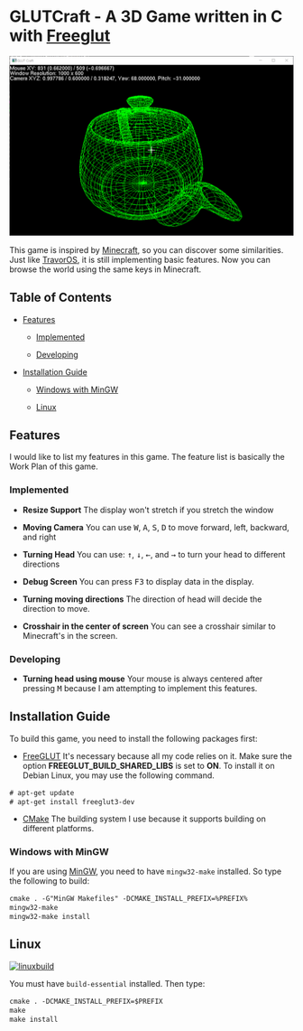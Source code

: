 GLUTCraft - A 3D Game written in C with [Freeglut](http://freeglut.sourceforge.net)
====

![preview](screenshots/latest.png)

This game is inspired by [Minecraft](https://www.minecraft.net), so you can discover some similarities. Just like [TravorOS](https://github.com/TravorLZH/TravorOS), it is still implementing basic features. Now you can browse the world using the same keys in Minecraft.

## Table of Contents

* [Features](#features)

	* [Implemented](#implemented)

	* [Developing](#developing)

* [Installation Guide](#installation-guide)

	* [Windows with MinGW](#windows-with-mingw)

	* [Linux](#linux)

## Features

I would like to list my features in this game. The feature list is basically the Work Plan of this game.

### Implemented

* **Resize Support** The display won't stretch if you stretch the window

* **Moving Camera** You can use <kbd>W</kbd>, <kbd>A</kbd>, <kbd>S</kbd>, <kbd>D</kbd> to move forward, left, backward, and right

* **Turning Head** You can use: <kbd>&uarr;</kbd>, <kbd>&darr;</kbd>, <kbd>&larr;</kbd>, and <kbd>&rarr;</kbd> to turn your head to different directions

* **Debug Screen** You can press <kbd>F3</kbd> to display data in the display.

* **Turning moving directions** The direction of head will decide the direction to move.

* **Crosshair in the center of screen** You can see a crosshair similar to Minecraft's in the screen.

### Developing

* **Turning head using mouse** Your mouse is always centered after pressing <kbd>M</kbd> because I am attempting to implement this features.

## Installation Guide

To build this game, you need to install the following packages first:

* [FreeGLUT](http://freeglut.sourceforge.net) It's necessary because all my code relies on it. Make sure the option **FREEGLUT_BUILD_SHARED_LIBS** is set to **ON**. To install it on Debian Linux, you may use the following command.

```
# apt-get update
# apt-get install freeglut3-dev
```

* [CMake](https://cmake.org") The building system I use because it supports building on different platforms.

### Windows with MinGW

If you are using [MinGW](http://mingw.org), you need to have `mingw32-make` installed. So type the following to build:

```shell
cmake . -G"MinGW Makefiles" -DCMAKE_INSTALL_PREFIX=%PREFIX%
mingw32-make
mingw32-make install
```

## Linux

[![linuxbuild](https://asciinema.org/a/169118)](https://asciinema.org/a/169118.png)

You must have `build-essential` installed. Then type:

```shell
cmake . -DCMAKE_INSTALL_PREFIX=$PREFIX
make
make install
```
